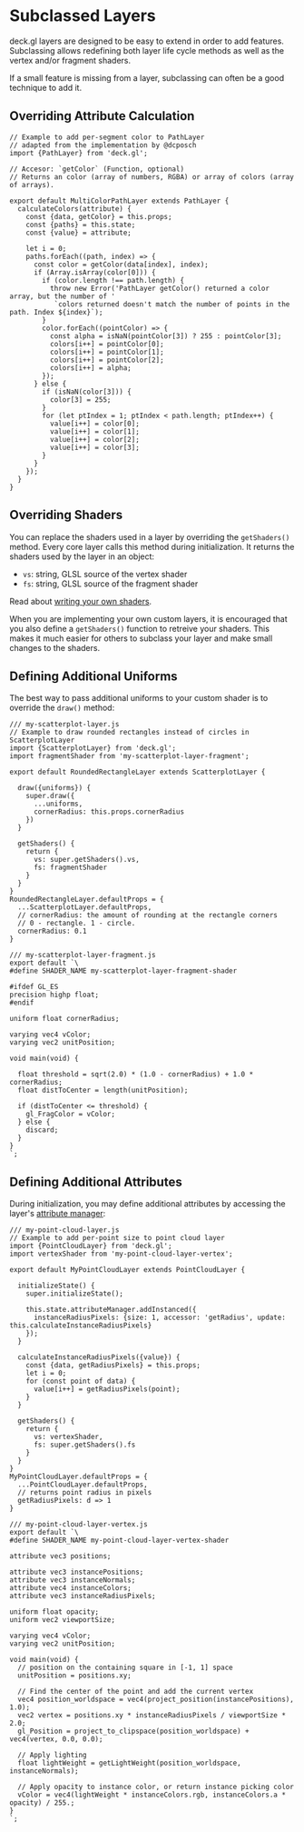 # Subclassed Layers

deck.gl layers are designed to be easy to extend in order to add features.
Subclassing allows redefining both layer life cycle methods as well as
the vertex and/or fragment shaders.

If a small feature is missing from a layer, subclassing can often be a
good technique to add it.

## Overriding Attribute Calculation

```
// Example to add per-segment color to PathLayer
// adapted from the implementation by @dcposch
import {PathLayer} from 'deck.gl';

// Accesor: `getColor` (Function, optional)
// Returns an color (array of numbers, RGBA) or array of colors (array of arrays).

export default MultiColorPathLayer extends PathLayer {
  calculateColors(attribute) {
    const {data, getColor} = this.props;
    const {paths} = this.state;
    const {value} = attribute;

    let i = 0;
    paths.forEach((path, index) => {
      const color = getColor(data[index], index);
      if (Array.isArray(color[0])) {
        if (color.length !== path.length) {
          throw new Error('PathLayer getColor() returned a color array, but the number of '
           `colors returned doesn't match the number of points in the path. Index ${index}`);
        }
        color.forEach((pointColor) => {
          const alpha = isNaN(pointColor[3]) ? 255 : pointColor[3];
          colors[i++] = pointColor[0];
          colors[i++] = pointColor[1];
          colors[i++] = pointColor[2];
          colors[i++] = alpha;
        });
      } else {
        if (isNaN(color[3])) {
          color[3] = 255;
        }
        for (let ptIndex = 1; ptIndex < path.length; ptIndex++) {
          value[i++] = color[0];
          value[i++] = color[1];
          value[i++] = color[2];
          value[i++] = color[3];
        }
      }
    });
  }
}
```

## Overriding Shaders

You can replace the shaders used in a layer by overriding the `getShaders()`
method. Every core layer calls this method during initialization. It
returns the shaders used by the layer in an object:
- `vs`: string, GLSL source of the vertex shader
- `fs`: string, GLSL source of the fragment shader

Read about [writing your own shaders](/docs/writing-shaders.md).

When you are implementing your own custom layers, it is encouraged that you
also define a `getShaders()` function to retreive your shaders.
This makes it much easier for others to subclass your layer and make small
changes to the shaders.


## Defining Additional Uniforms

The best way to pass additional uniforms to your custom shader is to override
the `draw()` method:

```
/// my-scatterplot-layer.js
// Example to draw rounded rectangles instead of circles in ScatterplotLayer
import {ScatterplotLayer} from 'deck.gl';
import fragmentShader from 'my-scatterplot-layer-fragment';

export default RoundedRectangleLayer extends ScatterplotLayer {

  draw({uniforms}) {
    super.draw({
      ...uniforms,
      cornerRadius: this.props.cornerRadius
    })
  }

  getShaders() {
    return {
      vs: super.getShaders().vs,
      fs: fragmentShader
    }
  }
}
RoundedRectangleLayer.defaultProps = {
  ...ScatterplotLayer.defaultProps,
  // cornerRadius: the amount of rounding at the rectangle corners
  // 0 - rectangle. 1 - circle.
  cornerRadius: 0.1
}
```
```
/// my-scatterplot-layer-fragment.js
export default `\
#define SHADER_NAME my-scatterplot-layer-fragment-shader

#ifdef GL_ES
precision highp float;
#endif

uniform float cornerRadius;

varying vec4 vColor;
varying vec2 unitPosition;

void main(void) {

  float threshold = sqrt(2.0) * (1.0 - cornerRadius) + 1.0 * cornerRadius;
  float distToCenter = length(unitPosition);

  if (distToCenter <= threshold) {
    gl_FragColor = vColor;
  } else {
    discard;
  }
}
`;
```

## Defining Additional Attributes

During initialization, you may define additional attributes by accessing the
layer's [attribute manager](/docs/advanced/attribute-management.md):

```
/// my-point-cloud-layer.js
// Example to add per-point size to point cloud layer
import {PointCloudLayer} from 'deck.gl';
import vertexShader from 'my-point-cloud-layer-vertex';

export default MyPointCloudLayer extends PointCloudLayer {

  initializeState() {
    super.initializeState();

    this.state.attributeManager.addInstanced({
      instanceRadiusPixels: {size: 1, accessor: 'getRadius', update: this.calculateInstanceRadiusPixels}
    });
  }

  calculateInstanceRadiusPixels({value}) {
    const {data, getRadiusPixels} = this.props;
    let i = 0;
    for (const point of data) {
      value[i++] = getRadiusPixels(point);
    }
  }

  getShaders() {
    return {
      vs: vertexShader,
      fs: super.getShaders().fs
    }
  }
}
MyPointCloudLayer.defaultProps = {
  ...PointCloudLayer.defaultProps,
  // returns point radius in pixels
  getRadiusPixels: d => 1
}
```
```
/// my-point-cloud-layer-vertex.js
export default `\
#define SHADER_NAME my-point-cloud-layer-vertex-shader

attribute vec3 positions;

attribute vec3 instancePositions;
attribute vec3 instanceNormals;
attribute vec4 instanceColors;
attribute vec3 instanceRadiusPixels;

uniform float opacity;
uniform vec2 viewportSize;

varying vec4 vColor;
varying vec2 unitPosition;

void main(void) {
  // position on the containing square in [-1, 1] space
  unitPosition = positions.xy;

  // Find the center of the point and add the current vertex
  vec4 position_worldspace = vec4(project_position(instancePositions), 1.0);
  vec2 vertex = positions.xy * instanceRadiusPixels / viewportSize * 2.0;
  gl_Position = project_to_clipspace(position_worldspace) + vec4(vertex, 0.0, 0.0);

  // Apply lighting
  float lightWeight = getLightWeight(position_worldspace, instanceNormals);

  // Apply opacity to instance color, or return instance picking color
  vColor = vec4(lightWeight * instanceColors.rgb, instanceColors.a * opacity) / 255.;
}
`;
```
